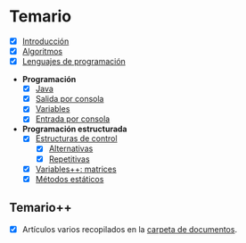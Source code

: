 # Temario

- [x] [Introducción](00000-introduccion.md)
- [x] [Algoritmos](00100-algoritmos.md)
- [x] [Lenguajes de programación](00200-lenguajesDeProgramacion.md)
- **Programación**
  - [x] [Java](00300-java.md)
  - [x] [Salida por consola](00400-salidaJava.md)
  - [x] [Variables](00500-variables.md)
  - [x] [Entrada por consola](00600-entradaJava.md)
- **Programación estructurada**
  - [x] [Estructuras de control](00700-estructurasDeControl.md)
    - [x] [Alternativas](00710-estructurasDeControlAlternativas.md)
    - [x] [Repetitivas](00720-estructurasDeControlRepetitivas.md)
  - [x] [Variables++: matrices](00800-matrices.md)
  - [x] [Métodos estáticos](00900-metodosEstaticos.md)

## Temario++

- [x] Artículos varios recopilados en la [carpeta de documentos](/documentos/README.md).  